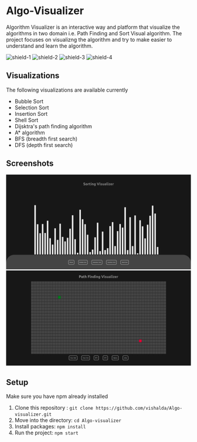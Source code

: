 # Algo-Visualizer

Algorithm Visualizer is an interactive way and platform that visualize the algorithms in two domain i.e. Path Finding and Sort Visual algorithm. The project focuses on visualizng the algorithm and try to make easier to understand and learn the algorithm.

![shield-1](https://img.shields.io/github/license/vishalda/Algo-visualizer?style=for-the-badge)
![shield-2](https://img.shields.io/github/languages/count/vishalda/Algo-visualizer?style=for-the-badge)
![shield-3](https://img.shields.io/github/languages/top/vishalda/Algo-visualizer?style=for-the-badge)
![shield-4](https://img.shields.io/tokei/lines/github/vishalda/Algo-visualizer?style=for-the-badge)

## Visualizations
The following visualizations are available currently

- Bubble Sort
- Selection Sort
- Insertion Sort
- Shell Sort
- Dijsktra's path finding algorithm
- A* algorithm
- BFS (breadth first search)
- DFS (depth first search)

## Screenshots

![screenshot1](./src/Screenshots/SS1.png)
![screenshot2](./src/Screenshots/SS2.png)


## Setup

Make sure you have npm already installed

1. Clone this repository : `git clone https://github.com/vishalda/Algo-visualizer.git`
2. Move into the directory: `cd Algo-visualizer`
3. Install packages: `npm install`
4. Run the project: `npm start`